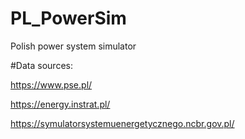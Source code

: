 # PL_PowerSim
Polish power system simulator

#Data sources:

https://www.pse.pl/

https://energy.instrat.pl/

https://symulatorsystemuenergetycznego.ncbr.gov.pl/
